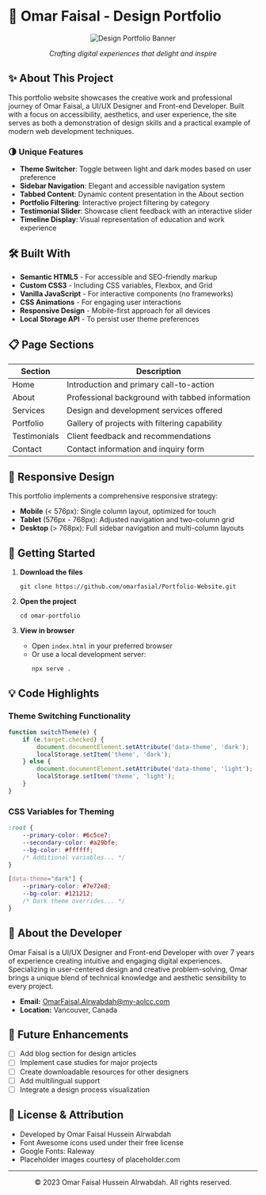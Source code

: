 # 🎨 Omar Faisal - Design Portfolio

<div align="center">
  <img src="https://via.placeholder.com/1200x400?text=UI/UX+Design+Portfolio" alt="Design Portfolio Banner" />
  <p><em>Crafting digital experiences that delight and inspire</em></p>
</div>

## ✨ About This Project

This portfolio website showcases the creative work and professional journey of Omar Faisal, a UI/UX Designer and Front-end Developer. Built with a focus on accessibility, aesthetics, and user experience, the site serves as both a demonstration of design skills and a practical example of modern web development techniques.

### 🌗 Unique Features

- **Theme Switcher**: Toggle between light and dark modes based on user preference
- **Sidebar Navigation**: Elegant and accessible navigation system
- **Tabbed Content**: Dynamic content presentation in the About section
- **Portfolio Filtering**: Interactive project filtering by category
- **Testimonial Slider**: Showcase client feedback with an interactive slider
- **Timeline Display**: Visual representation of education and work experience

## 🛠️ Built With

- **Semantic HTML5** - For accessible and SEO-friendly markup
- **Custom CSS3** - Including CSS variables, Flexbox, and Grid
- **Vanilla JavaScript** - For interactive components (no frameworks)
- **CSS Animations** - For engaging user interactions
- **Responsive Design** - Mobile-first approach for all devices
- **Local Storage API** - To persist user theme preferences

## 📋 Page Sections

| Section       | Description                                         |
|---------------|-----------------------------------------------------|
| Home          | Introduction and primary call-to-action             |
| About         | Professional background with tabbed information     |
| Services      | Design and development services offered             |
| Portfolio     | Gallery of projects with filtering capability       |
| Testimonials  | Client feedback and recommendations                 |
| Contact       | Contact information and inquiry form                |

## 📱 Responsive Design

This portfolio implements a comprehensive responsive strategy:

- **Mobile** (< 576px): Single column layout, optimized for touch
- **Tablet** (576px - 768px): Adjusted navigation and two-column grid
- **Desktop** (> 768px): Full sidebar navigation and multi-column layouts

## 🚀 Getting Started

1. **Download the files**
   ```
   git clone https://github.com/omarfasial/Portfolio-Website.git
   ```

2. **Open the project**
   ```
   cd omar-portfolio
   ```

3. **View in browser**
   - Open `index.html` in your preferred browser
   - Or use a local development server:
     ```
     npx serve .
     ```

## 💡 Code Highlights

### Theme Switching Functionality
```javascript
function switchTheme(e) {
    if (e.target.checked) {
        document.documentElement.setAttribute('data-theme', 'dark');
        localStorage.setItem('theme', 'dark');
    } else {
        document.documentElement.setAttribute('data-theme', 'light');
        localStorage.setItem('theme', 'light');
    }
}
```

### CSS Variables for Theming
```css
:root {
    --primary-color: #6c5ce7;
    --secondary-color: #a29bfe;
    --bg-color: #ffffff;
    /* Additional variables... */
}

[data-theme="dark"] {
    --primary-color: #7e72e8;
    --bg-color: #121212;
    /* Dark theme overrides... */
}
```

## 👤 About the Developer

Omar Faisal is a UI/UX Designer and Front-end Developer with over 7 years of experience creating intuitive and engaging digital experiences. Specializing in user-centered design and creative problem-solving, Omar brings a unique blend of technical knowledge and aesthetic sensibility to every project.

- **Email:** [OmarFaisal.Alrwabdah@my-aolcc.com](mailto:OmarFaisal.Alrwabdah@my-aolcc.com)
- **Location:** Vancouver, Canada

## 📝 Future Enhancements

- [ ] Add blog section for design articles
- [ ] Implement case studies for major projects
- [ ] Create downloadable resources for other designers
- [ ] Add multilingual support
- [ ] Integrate a design process visualization

## 📜 License & Attribution

- Developed by Omar Faisal Hussein Alrwabdah
- Font Awesome icons used under their free license
- Google Fonts: Raleway
- Placeholder images courtesy of placeholder.com

---

<div align="center">
  <p>© 2023 Omar Faisal Hussein Alrwabdah. All rights reserved.</p>
</div> 
